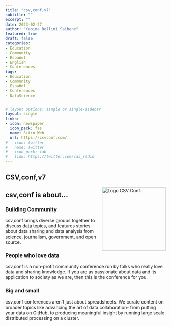 ```yaml
---
title: "csv,conf,v7"
subtitle: ""
excerpt: ""
date: 2023-02-27
author: "Yanina Bellini Saibene"
featured: true
draft: false
categories:
- Education
- Community
- Español
- English
- Conferences
tags:
- Education
- Community
- Español
- Conferences
- DataScience


# layout options: single or single-sidebar
layout: single
links:
- icon: newspaper
  icon_pack: fas
  name: Sitio Web
  url: https://csvconf.com/
# - icon: twitter
#   name: Twitter
#   icon_pack: fab
#   link: https://twitter.com/cai_sadio
---
```



## CSV,conf,v7

<img src='featured.jpg' align="right" height="200" alt='Logo CSV Conf.'/>

## csv,conf is about...

### Building Community

csv,conf brings diverse groups together to discuss data topics, and features stories about data sharing and data analysis from science, journalism, government, and open source.


### People who love data

csv,conf is a non-profit community conference run by folks who really love data and sharing knowledge. If you are as passionate about data and its application to society as we are, then this is the conference for you.


### Big and small

csv,conf conferences aren't just about spreadsheets. We curate content on broader topics like advancing the art of data collaboration- from putting your data on GitHub, to producing meaningful insight by running large scale distributed processing on a cluster.
